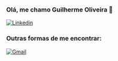 
### Olá, me chamo Guilherme Oliveira 👋

[![Linkedin](https://img.shields.io/badge/LinkedIn-0077B5?style=for-the-badge&logo=linkedin&logoColor=white)](https://www.linkedin.com/in/guilherme-martins-de-oliveira-3a005b262/)

### Outras formas de me encontrar:

[![Gmail](https://img.shields.io/badge/Gmail-D14836?style=for-the-badge&logo=gmail&logoColor=white)](guimartinsoliveira022@gmail.com)

